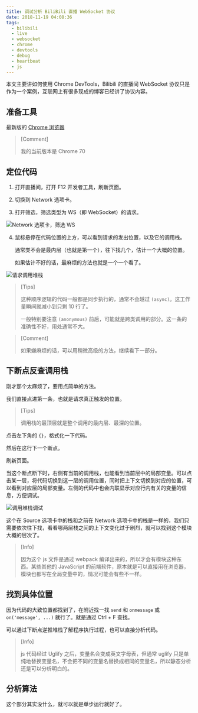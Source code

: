 ```yaml
---
title: 调试分析 BiliBili 直播 WebSocket 协议
date: 2018-11-19 04:08:36
tags:
  - bilibili
  - live
  - websocket
  - chrome
  - devtools
  - debug
  - heartbeat
  - js
---
```


本文主要讲如何使用 Chrome DevTools，Bilibili 的直播间 WebSocket 协议只是作为一个案例，互联网上有很多现成的博客已经讲了协议内容。

## 准备工具

最新版的 [Chrome 浏览器][chrome]

> [Comment]
>
> 我的当前版本是 Chrome 70

## 定位代码

1. 打开直播间，打开 F12 开发者工具，刷新页面。

2. 切换到 Network 选项卡。

3. 打开筛选，筛选类型为 WS（即 WebSocket）的请求。

![Network 选项卡，筛选 WS](/images/debug-bilibili-live-websocket/01.jpg)

4. 鼠标悬停在代码位置的上方，可以看到请求的发出位置，以及它的调用栈。

    通常类不会是最内层（也就是第一个），往下找几个，估计一个大概的位置。

    如果估计不好的话，最麻烦的方法也就是一个一个看了。

![请求调用堆栈](/images/debug-bilibili-live-websocket/02.jpg)

> [Tips]
>
> 这种顺序逻辑的代码一般都是同步执行的，通常不会越过 `(async)`。这工作量瞬间就减小到只剩 10 行了。
>
> 一般特别要注意 `(anonymous)` 前后，可能就是跨类调用的部分。这一条的准确性不好，用处通常不大。

> [Comment]
>
> 如果嫌麻烦的话，可以用稍微高级的方法，继续看下一部分。

## 下断点反查调用栈

刚才那个太麻烦了，要用点简单的方法。

我们直接点进第一条，也就是请求真正触发的位置。

> [Tips]
>
> 调用栈的最顶层就是整个调用的最内层、最深的位置。

点击左下角的 `{}`，格式化一下代码。

然后在这行下一个断点。

刷新页面。

当这个断点断下时，右侧有当前的调用栈，也能看到当前层中的局部变量。可以点击某一层，将代码切换到这一层的调用位置，同时把上下文切换到对应的位置，可以看到对应层的局部变量。左侧的代码中也会内联显示对应行内有关的变量的信息，方便调试。

![调用堆栈调试](/images/debug-bilibili-live-websocket/03.jpg)

这个在 Source 选项卡中的栈和之前在 Network 选项卡中的栈是一样的，我们只需要依次往下找，看看哪两层栈之间的上下文变化过于剧烈，就可以找到这个模块大概的层次了。

> [Info]
>
> 因为这个 js 文件是通过 webpack 编译出来的，所以才会有模块这种东西。某些其他的 JavaScript 的前端软件，原本就是可以直接用在浏览器，模块也都写在全局变量中的，情况可能会有些不一样。

## 找到具体位置

因为代码的大致位置都找到了，在附近找一找 `send` 和 `onmessage` 或 `on('message', ...)` 就行了。就是通过 Ctrl + F 查找。

可以通过下断点逆推堆栈了解程序执行过程，也可以直接分析代码。

> [Info]
>
> js 代码经过 Uglify 之后，变量名会变成英文字母表，但通常 uglify 只是单纯地替换变量名，不会把不同的变量名替换成相同的变量名，所以静态分析还是可以分析明白的。

## 分析算法

这个部分其实没什么，就可以就是单步运行就好了。

[chrome]: https://www.chrome64bit.com/
